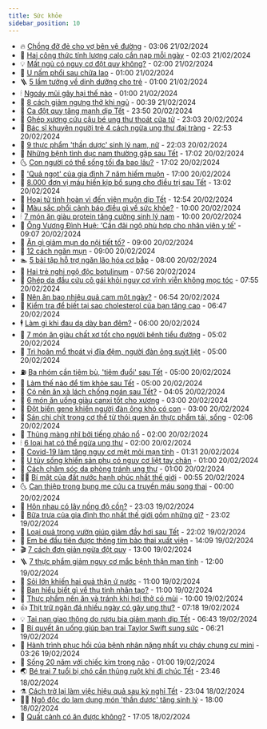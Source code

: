 ```yaml
---
title: Sức khỏe
sidebar_position: 10
---
```


<!-- vnexpress-suc-khoe:START -->
- 🔥 [Chồng đỡ đẻ cho vợ bên vệ đường](https://vnexpress.net/chong-do-de-cho-vo-ben-ve-duong-4713558.html) - 03:06 21/02/2024
- 🥰 [Hai công thức tính lượng calo cần nạp mỗi ngày](https://vnexpress.net/hai-cong-thuc-tinh-luong-calo-can-nap-moi-ngay-4713180.html) - 02:03 21/02/2024
- 💡 [Mất ngủ có nguy cơ đột quỵ không?](https://vnexpress.net/mat-ngu-co-nguy-co-dot-quy-khong-4713498.html) - 02:00 21/02/2024
- 🤗 [U nấm phổi sau chữa lao](https://vnexpress.net/u-nam-phoi-sau-chua-lao-4713499.html) - 01:00 21/02/2024
- 🪜 [5 lầm tưởng về dinh dưỡng cho trẻ](https://vnexpress.net/5-lam-tuong-ve-dinh-duong-cho-tre-4713274.html) - 01:00 21/02/2024
- 🕯 [Ngoáy mũi gây hại thế nào](https://vnexpress.net/ngoay-mui-gay-hai-the-nao-4713184.html) - 01:00 21/02/2024
- 🤭 [8 cách giảm ngưng thở khi ngủ](https://vnexpress.net/8-cach-giam-ngung-tho-khi-ngu-4713370.html) - 00:39 21/02/2024
- 👀 [Ca đột quỵ tăng mạnh dịp Tết](https://vnexpress.net/ca-dot-quy-tang-manh-dip-tet-4713278.html) - 23:50 20/02/2024
- 🌋 [Ghép xương cứu cậu bé ung thư thoát cửa tử](https://vnexpress.net/ghep-xuong-cuu-cau-be-ung-thu-thoat-cua-tu-4712733.html) - 23:03 20/02/2024
- 🫶 [Bác sĩ khuyên người trẻ 4 cách ngừa ung thư đại tràng](https://vnexpress.net/bac-si-khuyen-nguoi-tre-4-cach-ngua-ung-thu-dai-trang-4713376.html) - 22:53 20/02/2024
- 🦆 [9 thực phẩm &#39;thần dược&#39; sinh lý nam, nữ](https://vnexpress.net/9-thuc-pham-than-duoc-sinh-ly-nam-nu-4713223.html) - 22:03 20/02/2024
- 🚀 [Những bệnh tình dục nam thường gặp sau Tết](https://vnexpress.net/nhung-benh-tinh-duc-nam-thuong-gap-sau-tet-4713262.html) - 17:02 20/02/2024
- 🌜 [Con người có thể sống tối đa bao lâu?](https://vnexpress.net/con-nguoi-co-the-song-toi-da-bao-lau-4713253.html) - 17:02 20/02/2024
- 🧰 [&#39;Quả ngọt&#39; của gia đình 7 năm hiếm muộn](https://vnexpress.net/qua-ngot-cua-gia-dinh-7-nam-hiem-muon-4713331.html) - 17:00 20/02/2024
- 💫 [8.000 đơn vị máu hiến kịp bổ sung cho điều trị sau Tết](https://vnexpress.net/8-000-don-vi-mau-hien-kip-bo-sung-cho-dieu-tri-sau-tet-4713481.html) - 13:02 20/02/2024
- 🌝 [Hoại tử tinh hoàn vì đến viện muộn dịp Tết](https://vnexpress.net/hoai-tu-tinh-hoan-vi-den-vien-muon-dip-tet-4713266.html) - 12:54 20/02/2024
- 🗽 [Màu sắc phổi cảnh báo điều gì về sức khỏe?](https://vnexpress.net/mau-sac-phoi-canh-bao-dieu-gi-ve-suc-khoe-4713388.html) - 10:00 20/02/2024
- 🕯 [7 món ăn giàu protein tăng cường sinh lý nam](https://vnexpress.net/7-mon-an-giau-protein-tang-cuong-sinh-ly-nam-4713361.html) - 10:00 20/02/2024
- 🦅 [Ông Vương Đình Huệ: &#39;Cần đãi ngộ phù hợp cho nhân viên y tế&#39;](https://vnexpress.net/ong-vuong-dinh-hue-can-dai-ngo-phu-hop-cho-nhan-vien-y-te-4713403.html) - 09:07 20/02/2024
- 🦆 [Ăn gì giảm mụn do nội tiết tố?](https://vnexpress.net/an-gi-giam-mun-do-noi-tiet-to-4713290.html) - 09:00 20/02/2024
- 🎊 [12 cách ngăn mụn](https://vnexpress.net/12-cach-ngan-mun-4713256.html) - 09:00 20/02/2024
- 🏊 [5 bài tập hỗ trợ ngăn lão hóa cơ bắp](https://vnexpress.net/5-bai-tap-ho-tro-ngan-lao-hoa-co-bap-4713327.html) - 08:00 20/02/2024
- 📝 [Hai trẻ nghi ngộ độc botulinum](https://vnexpress.net/hai-tre-nghi-ngo-doc-botulinum-4713091.html) - 07:56 20/02/2024
- 💯 [Ghép da đầu cứu cô gái khỏi nguy cơ vĩnh viễn không mọc tóc](https://vnexpress.net/ghep-da-dau-cuu-co-gai-khoi-nguy-co-vinh-vien-khong-moc-toc-4713276.html) - 07:55 20/02/2024
- 🌊 [Nên ăn bao nhiêu quả cam một ngày?](https://vnexpress.net/nen-bo-sung-bao-nhieu-qua-cam-mot-ngay-4713035.html) - 06:54 20/02/2024
- 🚀 [Kiểm tra để biết tại sao cholesterol của bạn tăng cao](https://vnexpress.net/kiem-tra-de-biet-tai-sao-cholesterol-cua-ban-tang-cao-4713057.html) - 06:47 20/02/2024
- 🕴 [Làm gì khi đau dạ dày ban đêm?](https://vnexpress.net/lam-gi-khi-dau-da-day-ban-dem-4713242.html) - 06:00 20/02/2024
- 🗽 [7 món ăn giàu chất xơ tốt cho người bệnh tiểu đường](https://vnexpress.net/7-mon-an-giau-chat-xo-tot-cho-nguoi-benh-tieu-duong-4713079.html) - 05:02 20/02/2024
- 🎡 [Trì hoãn mổ thoát vị đĩa đệm, người đàn ông suýt liệt](https://vnexpress.net/tri-hoan-mo-thoat-vi-dia-dem-nguoi-dan-ong-suyt-liet-4713313.html) - 05:00 20/02/2024
- ⛽️ [Ba nhóm cần tiêm bù, &#39;tiêm đuổi&#39; sau Tết](https://vnexpress.net/ba-nhom-can-tiem-bu-tiem-duoi-sau-tet-4713246.html) - 05:00 20/02/2024
- 🦆 [Làm thế nào để tim khỏe sau Tết](https://vnexpress.net/lam-the-nao-de-tim-khoe-sau-tet-4713200.html) - 05:00 20/02/2024
- 🤩 [Có nên ăn xà lách chống ngán sau Tết?](https://vnexpress.net/co-nen-an-xa-lach-chong-ngan-sau-tet-4712823.html) - 04:05 20/02/2024
- 🦒 [6 món ăn uống giàu canxi tốt cho xương](https://vnexpress.net/6-mon-an-uong-giau-canxi-tot-cho-xuong-4713055.html) - 03:00 20/02/2024
- 💫 [Đột biến gene khiến người đàn ông khó có con](https://vnexpress.net/dot-bien-gene-khien-nguoi-dan-ong-kho-co-con-4713010.html) - 03:00 20/02/2024
- 🐘 [Sán chi chít trong cơ thể từ thói quen ăn thực phẩm tái, sống](https://vnexpress.net/san-chi-chit-trong-co-the-tu-thoi-quen-an-thuc-pham-tai-song-4713158.html) - 02:06 20/02/2024
- 🚀 [Thủng màng nhĩ bởi tiếng pháo nổ](https://vnexpress.net/thung-mang-nhi-boi-tieng-phao-no-4713105.html) - 02:00 20/02/2024
- 🕯 [6 loại hạt có thể ngừa ung thư](https://vnexpress.net/6-loai-hat-co-the-ngua-ung-thu-4713053.html) - 02:00 20/02/2024
- 🦏 [Covid-19 làm tăng nguy cơ mệt mỏi mạn tính](https://vnexpress.net/covid-19-lam-tang-nguy-co-met-moi-man-tinh-4713217.html) - 01:31 20/02/2024
- 🦄 [U tủy sống khiến sản phụ có nguy cơ liệt tay chân](https://vnexpress.net/u-tuy-song-khien-san-phu-co-nguy-co-liet-tay-chan-4713102.html) - 01:00 20/02/2024
- 🦒 [Cách chăm sóc da phòng tránh ung thư](https://vnexpress.net/cach-cham-soc-da-phong-tranh-ung-thu-4712802.html) - 01:00 20/02/2024
- 👨‍🏫 [Bí mật của đất nước hạnh phúc nhất thế giới](https://vnexpress.net/bi-mat-cua-dat-nuoc-hanh-phuc-nhat-the-gioi-4713117.html) - 00:55 20/02/2024
- 🌜 [Can thiệp trong bụng mẹ cứu ca truyền máu song thai](https://vnexpress.net/can-thiep-trong-bung-me-cuu-ca-truyen-mau-song-thai-4712854.html) - 00:00 20/02/2024
- 🚀 [Hôn nhau có lây nồng độ cồn?](https://vnexpress.net/hon-nhau-co-lay-nong-do-con-4712757.html) - 23:03 19/02/2024
- 💃 [Bữa trưa của gia đình thọ nhất thế giới gồm những gì?](https://vnexpress.net/bua-trua-cua-gia-dinh-tho-nhat-the-gioi-gom-nhung-gi-4712921.html) - 23:02 19/02/2024
- 💯 [Loại quả trong vườn giúp giảm đầy hơi sau Tết](https://vnexpress.net/loai-qua-trong-vuon-giup-giam-day-hoi-sau-tet-4712782.html) - 22:02 19/02/2024
- 🤔 [Em bé đầu tiên được thông tim bào thai xuất viện](https://vnexpress.net/em-be-dau-tien-duoc-thong-tim-bao-thai-xuat-vien-4713084.html) - 14:09 19/02/2024
- 🎬 [7 cách đơn giản ngừa đột quỵ](https://vnexpress.net/7-cach-don-gian-ngua-dot-quy-4712912.html) - 13:00 19/02/2024
- 🪜 [7 thực phẩm giảm nguy cơ mắc bệnh thận mạn tính](https://vnexpress.net/7-thuc-pham-giam-nguy-co-mac-benh-than-man-tinh-4713046.html) - 12:00 19/02/2024
- 🦣 [Sỏi lớn khiến hai quả thận ứ nước](https://vnexpress.net/soi-lon-khien-hai-qua-than-u-nuoc-4713003.html) - 11:00 19/02/2024
- 🧐 [Bạn hiểu biết gì về thụ tinh nhân tạo?](https://vnexpress.net/ban-hieu-biet-gi-ve-thu-tinh-nhan-tao-4712989.html) - 11:00 19/02/2024
- 🤡 [Thực phẩm nên ăn và tránh khi hơi thở có mùi](https://vnexpress.net/thuc-pham-nen-an-va-tranh-khi-hoi-tho-co-mui-4712839.html) - 10:00 19/02/2024
- 👍 [Thịt trữ ngăn đá nhiều ngày có gây ung thư?](https://vnexpress.net/thit-tru-ngan-da-nhieu-ngay-co-gay-ung-thu-4712836.html) - 07:18 19/02/2024
- 💡 [Tai nạn giao thông do rượu bia giảm mạnh dịp Tết](https://vnexpress.net/tai-nan-giao-thong-do-ruou-bia-giam-manh-dip-tet-4712888.html) - 06:43 19/02/2024
- 💯 [Bí quyết ăn uống giúp bạn trai Taylor Swift sung sức](https://vnexpress.net/bi-quyet-an-uong-giup-ban-trai-taylor-swift-sung-suc-4712858.html) - 06:21 19/02/2024
- 🧠 [Hành trình phục hồi của bệnh nhân nặng nhất vụ cháy chung cư mini](https://vnexpress.net/hanh-trinh-phuc-hoi-cua-benh-nhan-nang-nhat-vu-chay-chung-cu-mini-4711685.html) - 03:26 19/02/2024
- 🎡 [Sống 20 năm với chiếc kim trong não](https://vnexpress.net/song-20-nam-voi-chiec-kim-trong-nao-4712773.html) - 01:00 19/02/2024
- 🌏 [Bé trai 7 tuổi bị chó cắn thủng ruột khi đi chúc Tết](https://vnexpress.net/be-trai-7-tuoi-bi-cho-can-thung-ruot-khi-di-chuc-tet-4712650.html) - 23:46 18/02/2024
- ⚗️ [Cách trở lại làm việc hiệu quả sau kỳ nghỉ Tết](https://vnexpress.net/cach-tro-lai-lam-viec-hieu-qua-sau-ky-nghi-tet-4712621.html) - 23:04 18/02/2024
- 👨‍🏫 [Ngộ độc do lạm dụng món &#39;thần dược&#39; tăng sinh lý](https://vnexpress.net/ngo-doc-do-lam-dung-mon-than-duoc-tang-sinh-ly-4712605.html) - 18:00 18/02/2024
- 🤖 [Quất cảnh có ăn được không?](https://vnexpress.net/quat-canh-co-an-duoc-khong-4712595.html) - 17:05 18/02/2024<!-- vnexpress-suc-khoe:END -->
